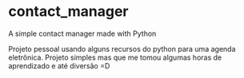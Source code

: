 # contact_manager
A simple contact manager made with Python

Projeto pessoal usando alguns recursos do python para uma agenda eletrônica.
Projeto simples mas que me tomou algumas horas de aprendizado e até diversão =D
